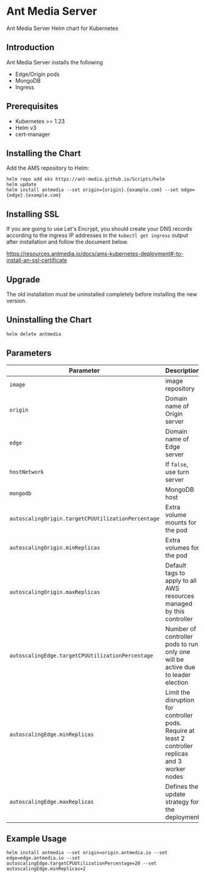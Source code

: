 # Ant Media Server 

Ant Media Server Helm chart for Kubernetes

## Introduction
Ant Media Server installs the following
- Edge/Origin pods
- MongoDB 
- Ingress

## Prerequisites
- Kubernetes >= 1.23
- Helm v3
- cert-manager

## Installing the Chart
Add the AMS repository to Helm:
```shell script
helm repo add eks https://ant-media.github.io/Scripts/helm
helm update
helm install antmedia --set origin={origin}.{example.com} --set edge={edge}.{example.com}
```

## Installing SSL 
If you are going to use Let's Encrypt, you should create your DNS records according to the ingress IP addresses in the `kubectl get ingress` output after installation and follow the document below.

https://resources.antmedia.io/docs/ams-kubernetes-deployment#-to-install-an-ssl-certificate

## Upgrade
The old installation must be uninstalled completely before installing the new version.

## Uninstalling the Chart
```sh
helm delete antmedia 
```

## Parameters

| Parameter                               | Description                                                                                              | Default                                                                            |
|------------------------------------------------| -------------------------------------------------------------------------------------------------------- | ---------------------------------------------------------------------------------- |
| `image`                                        | image repository                                                                                         | `antmedia/enterprise:latest` |
| `origin`                                       | Domain name of Origin server                                                                             | `{}`                                                                        |
| `edge`                                         | Domain name of Edge server                                                                               | `{}`                                                                     |
| `hostNetwork`                                  | If `false`, use turn server                                                                              | `true`                                                                            |
| `mongodb`                                      | MongoDB host                                                                                             | `mongo`                                                                     |
| `autoscalingOrigin.targetCPUUtilizationPercentage`                            | Extra volume mounts for the pod                                                                          | `60`                                                                               |
| `autoscalingOrigin.minReplicas`                                 | Extra volumes for the pod                                                                                | `1`                                                                               |
| `autoscalingOrigin.maxReplicas`                                  | Default tags to apply to all AWS resources managed by this controller                                    | `10`                                                                               |
| `autoscalingEdge.targetCPUUtilizationPercentage`                                 | Number of controller pods to run, only one will be active due to leader election                         | `60`                                                                                |
| `autoscalingEdge.minReplicas`                          | Limit the disruption for controller pods. Require at least 2 controller replicas and 3 worker nodes      | `1`                                                                               |
| `autoscalingEdge.maxReplicas`                               | Defines the update strategy for the deployment                                                           | `10`                                                                               |



## Example Usage
```
helm install antmedia --set origin=origin.antmedia.io --set edge=edge.antmedia.io --set autoscalingEdge.targetCPUUtilizationPercentage=20 --set autoscalingEdge.minReplicas=2

```


